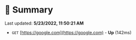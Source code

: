 # 📖 Summary
Last updated: **5/23/2022, 11:50:21 AM**

- `GET` [https://google.com](https://google.com) - **Up** (142ms)
